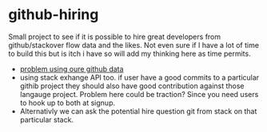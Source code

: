 github-hiring
=============

Small project to see if it is possible to hire great developers from github/stackover flow data and the likes. Not even sure if I have a lot of time to build this but is itch i have so will add my thinking here as time permits.

* [problem using oure github data](https://news.ycombinator.com/item?id=2763182)
* using stack exhange API too. if user have a good commits to a particular githib project they should also have good contribution against those langauge project. Problem here could be traction? Since you need users to hook up to both at signup.
* Alternativly we can ask the potential hire question git from stack on that particular stack. 
